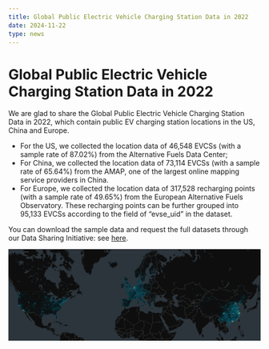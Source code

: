 ```yaml
---
title: Global Public Electric Vehicle Charging Station Data in 2022
date: 2024-11-22
type: news
---
```


# Global Public Electric Vehicle Charging Station Data in 2022

We are glad to share the Global Public Electric Vehicle Charging Station Data in 2022, which contain public EV charging station locations in the US, China and Europe. 

- For the US, we collected the location data of 46,548 EVCSs (with a sample rate of 87.02%) from the Alternative Fuels Data Center;
- For China, we collected the location data of 73,114 EVCSs (with a sample rate of 65.64%) from the AMAP, one of the largest online mapping service providers in China.
- For Europe, we collected the location data of 317,528 recharging points (with a sample rate of 49.65%) from the European Alternative Fuels Observatory. These recharging points can be further grouped into 95,133 EVCSs according to the field of “evse_uid” in the dataset.

You can download the sample data and request the full datasets through our Data Sharing Initiative: see [here](/data/#_1-global-public-electric-vehicle-charging-station-evcs-data-in-2022). 

![Global Public Electric Vehicle Charging Station Data in 2022](./imgs/1.png)

<style scoped>
img {
    background-color: white;
}
</style>
